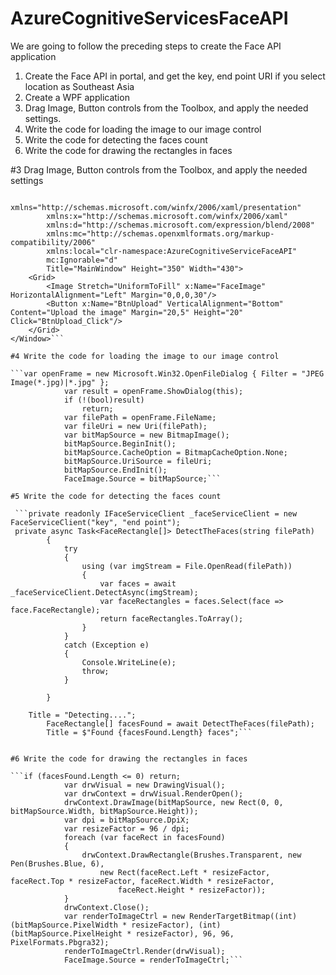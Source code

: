 # AzureCognitiveServicesFaceAPI
﻿We are going to follow the preceding steps to create the Face API application

1. Create the Face API in portal, and get the key, end point URI if you select location as Southeast Asia
2. Create a WPF application
3. Drag Image, Button controls from the Toolbox, and apply the needed settings.
4. Write the code for loading the image to our image control
5. Write the code for detecting the faces count
6. Write the code for drawing the rectangles in faces


#3 Drag Image, Button controls from the Toolbox, and apply the needed settings

```<Window x:Class="AzureCognitiveServiceFaceAPI.MainWindow"
        xmlns="http://schemas.microsoft.com/winfx/2006/xaml/presentation"
        xmlns:x="http://schemas.microsoft.com/winfx/2006/xaml"
        xmlns:d="http://schemas.microsoft.com/expression/blend/2008"
        xmlns:mc="http://schemas.openxmlformats.org/markup-compatibility/2006"
        xmlns:local="clr-namespace:AzureCognitiveServiceFaceAPI"
        mc:Ignorable="d"
        Title="MainWindow" Height="350" Width="430">
    <Grid>
        <Image Stretch="UniformToFill" x:Name="FaceImage" HorizontalAlignment="Left" Margin="0,0,0,30"/>
        <Button x:Name="BtnUpload" VerticalAlignment="Bottom" Content="Upload the image" Margin="20,5" Height="20" Click="BtnUpload_Click"/>
    </Grid>
</Window>```

#4 Write the code for loading the image to our image control

```var openFrame = new Microsoft.Win32.OpenFileDialog { Filter = "JPEG Image(*.jpg)|*.jpg" };
            var result = openFrame.ShowDialog(this);
            if (!(bool)result)
                return;
            var filePath = openFrame.FileName;
            var fileUri = new Uri(filePath);
            var bitMapSource = new BitmapImage();
            bitMapSource.BeginInit();
            bitMapSource.CacheOption = BitmapCacheOption.None;
            bitMapSource.UriSource = fileUri;
            bitMapSource.EndInit();
            FaceImage.Source = bitMapSource;```

#5 Write the code for detecting the faces count

 ```private readonly IFaceServiceClient _faceServiceClient = new FaceServiceClient("key", "end point");
 private async Task<FaceRectangle[]> DetectTheFaces(string filePath)
        {
            try
            {
                using (var imgStream = File.OpenRead(filePath))
                {
                    var faces = await _faceServiceClient.DetectAsync(imgStream);
                    var faceRectangles = faces.Select(face => face.FaceRectangle);
                    return faceRectangles.ToArray();
                }
            }
            catch (Exception e)
            {
                Console.WriteLine(e);
                throw;
            }

        }

	Title = "Detecting....";
        FaceRectangle[] facesFound = await DetectTheFaces(filePath);
        Title = $"Found {facesFound.Length} faces";```


#6 Write the code for drawing the rectangles in faces

```if (facesFound.Length <= 0) return;
            var drwVisual = new DrawingVisual();
            var drwContext = drwVisual.RenderOpen();
            drwContext.DrawImage(bitMapSource, new Rect(0, 0, bitMapSource.Width, bitMapSource.Height));
            var dpi = bitMapSource.DpiX;
            var resizeFactor = 96 / dpi;
            foreach (var faceRect in facesFound)
            {
                drwContext.DrawRectangle(Brushes.Transparent, new Pen(Brushes.Blue, 6),
                    new Rect(faceRect.Left * resizeFactor, faceRect.Top * resizeFactor, faceRect.Width * resizeFactor,
                        faceRect.Height * resizeFactor));
            }
            drwContext.Close();
            var renderToImageCtrl = new RenderTargetBitmap((int)(bitMapSource.PixelWidth * resizeFactor), (int)(bitMapSource.PixelHeight * resizeFactor), 96, 96, PixelFormats.Pbgra32);
            renderToImageCtrl.Render(drwVisual);
            FaceImage.Source = renderToImageCtrl;```
